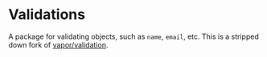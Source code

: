 # Validations

A package for validating objects, such as `name`, `email`, etc.  This is a stripped down fork of [vapor/validation](https://github.com/vapor/validation).
